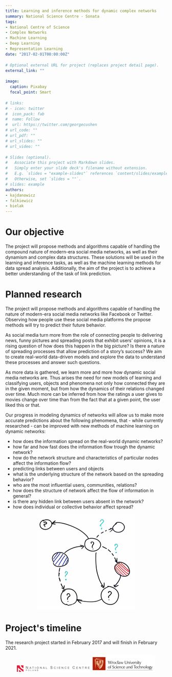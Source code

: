 ```yaml
---
title: Learning and inference methods for dynamic complex networks 
summary: National Science Centre - Sonata  
tags:
- National Centre of Science
- Complex Networks
- Machine Learning
- Deep Learning 
- Representation Learning
date: "2017-02-01T00:00:00Z"

# Optional external URL for project (replaces project detail page).
external_link: ""

image:
  caption: Pixabay
  focal_point: Smart

# links:
# - icon: twitter
#  icon_pack: fab
#  name: Follow
#  url: https://twitter.com/georgecushen
# url_code: ""
# url_pdf: ""
# url_slides: ""
# url_video: ""

# Slides (optional).
#   Associate this project with Markdown slides.
#   Simply enter your slide deck's filename without extension.
#   E.g. `slides = "example-slides"` references `content/slides/example-slides.md`.
#   Otherwise, set `slides = ""`.
# slides: example
authors: 
- kajdanowicz
- falkiewicz
- bielak
---
```


# Our objective  

The project will propose methods and algorithms capable of handling the compound nature of modern-era social media networks, as well as their dynamism and complex data structures. These solutions will be used in the learning and inference tasks, as well as the machine learning methods for data spread analysis. Additionally, the aim of the project is to achieve a better understanding of the task of link prediction.

# Planned research  
The project will propose methods and algorithms capable of handling the nature of modern-era social media networks like Facebook or Twitter. Observing how people use these social media platforms the propose
methods will try to predict their future behavior. 

As social media turn more from the role of connecting people to delivering news, funny pictures and spreading posts that exhibit users’ opinions, it is a rising question of how does this happen in the big picture? Is there a nature of spreading processes that allow prediction of a story’s success? We aim to create real-world data-driven models and explore the data to understand these processes and answer such questions.

As more data is gathered, we learn more and more how dynamic social media networks are. Thus arises the need for new models of learning and classifying users, objects and phenomena not only how connected they are in the given moment, but from how the dynamics of their relations changed over time. Much more can be inferred from how the ratings a user gives to movies change over time than from the fact that at a given point, the user liked this or that. 

Our progress in modeling dynamics of networks will allow us to make more accurate predictions about the following phenomena, that - while currently researched - can be improved with new methods of machine learning on dynamic networks:
- how does the information spread on the real-world dynamic networks?
- how far and how fast does the information flow trough the dynamic network?
- how do the network structure and characteristics of particular nodes affect the information flow?
- predicting links between users and objects
- what is the underlying structure of the network based on the spreading behavior?
- who are the most influential users, communities, relations?
- how does the structure of network affect the flow of information in general?
- is there any hidden link between users absent in the network?
- how does individual or collective behavior affect spread?

<p align="center">
  <img src="network.png">
</p>

# Project's timeline
The research project started in February 2017 and will finish in February 2021.

<p align="center">
  <img src="ncn_logo.png" width="45%">
  <img src="wust_logo.png" width="40%">
</p>
